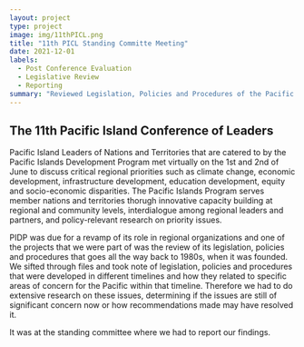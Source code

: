 ```yaml
---
layout: project
type: project
image: img/11thPICL.png
title: "11th PICL Standing Committe Meeting"
date: 2021-12-01
labels:
  - Post Conference Evaluation
  - Legislative Review
  - Reporting
summary: "Reviewed Legislation, Policies and Procedures of the Pacific Islands Development Program"
---
```


## The 11th Pacific Island Conference of Leaders
Pacific Island Leaders of Nations and Territories that are catered to by the Pacific Islands Development Program met virtually on the 1st and 2nd of June to discuss critical regional priorities such as climate change, economic development, infrastructure development, education development, equity and socio-economic disparities. The Pacific Islands Program serves member nations and territories thorugh innovative capacity building at regional and community levels, interdialogue among regional leaders and partners, and policy-relevant research on priority issues. 

PIDP was due for a revamp of its role in regional organizations and one of the projects that we were part of was the review of its legislation, policies and procedures that goes all the way back to 1980s, when it was founded. We sifted through files and took note of legislation, policies and procedures that were developed in different timelines and how they related to specific areas of concern for the Pacific within that timeline. Therefore we had to do extensive research on these issues, determining if the issues are still of significant concern now or how recommendations made may have resolved it. 

It was at the standing committee where we had to report our findings.
